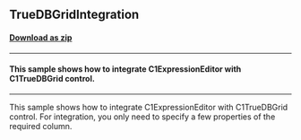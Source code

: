 ## TrueDBGridIntegration
#### [Download as zip](https://grapecity.github.io/DownGit/#/home?url=https://github.com/GrapeCity/ComponentOne-WinForms-Samples/tree/master/NetFramework\ExpressionEditor\VB\TrueDBGridIntegration)
____
#### This sample shows how to integrate C1ExpressionEditor with C1TrueDBGrid control.
____
This sample shows how to integrate C1ExpressionEditor with C1TrueDBGrid control.
For integration, you only need to specify a few properties of the required column.
